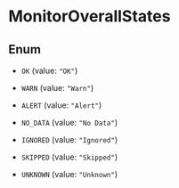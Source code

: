 

# MonitorOverallStates

## Enum


* `OK` (value: `"OK"`)

* `WARN` (value: `"Warn"`)

* `ALERT` (value: `"Alert"`)

* `NO_DATA` (value: `"No Data"`)

* `IGNORED` (value: `"Ignored"`)

* `SKIPPED` (value: `"Skipped"`)

* `UNKNOWN` (value: `"Unknown"`)



